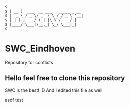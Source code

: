 ```
$  ____                            
$ | __ )  ___  __ ___   _____ _ __ 
$ |  _ \ / _ \/ _` \ \ / / _ \ '__|
$ | |_) |  __/ (_| |\ V /  __/ |   
$ |____/ \___|\__,_| \_/ \___|_|   
$                                
```

# SWC_Eindhoven
Repository for conflicts

## Hello feel free to clone this repository
SWC is the best! :D
And I edited this file as well

asdf
test
